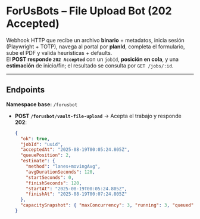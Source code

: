 # ForUsBots – File Upload Bot (202 Accepted)

Webhook HTTP que recibe un archivo **binario** + metadatos, inicia sesión (Playwright + TOTP), navega al portal por **planId**, completa el formulario, sube el PDF y valida heurísticas + defaults.  
El **POST responde `202 Accepted`** con un `jobId`, **posición en cola**, y una **estimación** de inicio/fin; el resultado se consulta por `GET /jobs/:id`.

---

## Endpoints

**Namespace base:** `/forusbot`

- **POST `/forusbot/vault-file-upload`** → Acepta el trabajo y responde **202**:
  ```json
  {
    "ok": true,
    "jobId": "uuid",
    "acceptedAt": "2025-08-19T00:05:24.805Z",
    "queuePosition": 2,
    "estimate": {
      "method": "lanes+movingAvg",
      "avgDurationSeconds": 120,
      "startSeconds": 0,
      "finishSeconds": 120,
      "startAt": "2025-08-19T00:05:24.805Z",
      "finishAt": "2025-08-19T00:07:24.805Z"
    },
    "capacitySnapshot": { "maxConcurrency": 3, "running": 3, "queued": 2, "slotsAvailable": 0 }
  }
